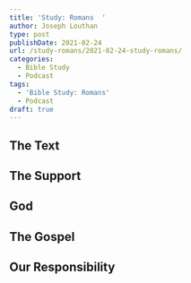```yaml
---
title: 'Study: Romans  '
author: Joseph Louthan
type: post
publishDate: 2021-02-24
url: /study-romans/2021-02-24-study-romans/
categories:
  - Bible Study
  - Podcast
tags:
  - 'Bible Study: Romans'
  - Podcast
draft: true
---
```

## The Text



## The Support



## God



## The Gospel



## Our Responsibility



